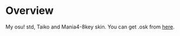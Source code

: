 # Overview

My osu! std, Taiko and Mania4-8key skin.
You can get .osk from [here](https://github.com/kurashina52/skin/releases).
